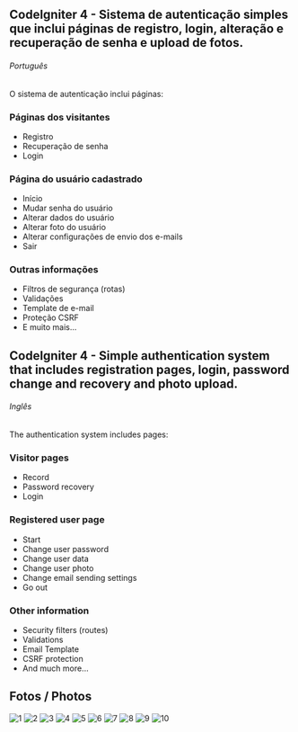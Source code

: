 ## CodeIgniter 4 - Sistema de autenticação simples que inclui páginas de registro, login, alteração e recuperação de senha e upload de fotos.
###### Português

O sistema de autenticação inclui páginas:

### Páginas dos visitantes
- Registro
- Recuperação de senha
- Login

### Página do usuário cadastrado
- Início
- Mudar senha do usuário
- Alterar dados do usuário
- Alterar foto do usuário
- Alterar configurações de envio dos e-mails
- Sair

### Outras informações

- Filtros de segurança (rotas)
- Validações
- Template de e-mail
- Proteção CSRF 
- E muito mais...

## CodeIgniter 4 - Simple authentication system that includes registration pages, login, password change and recovery and photo upload.
###### Inglês

The authentication system includes pages:

### Visitor pages
- Record
- Password recovery
- Login

### Registered user page
- Start
- Change user password
- Change user data
- Change user photo
- Change email sending settings
- Go out

### Other information

- Security filters (routes)
- Validations
- Email Template
- CSRF protection
- And much more...

## Fotos / Photos

![1](https://user-images.githubusercontent.com/38762138/174205972-f21815a8-20ee-412c-960c-c85f1458ca04.png)
![2](https://user-images.githubusercontent.com/38762138/174205980-0c57004e-8b75-4609-8c12-8920503fa884.png)
![3](https://user-images.githubusercontent.com/38762138/174205984-a17e7f99-8494-4b49-8497-10ca8e833074.png)
![4](https://user-images.githubusercontent.com/38762138/174206004-2cada34d-6168-4365-94c9-abe75fb613f2.png)
![5](https://user-images.githubusercontent.com/38762138/174206013-f066bb2b-2e66-4830-8d3b-377aacf6af10.png)
![6](https://user-images.githubusercontent.com/38762138/174206020-e5a102a5-b728-4beb-a51f-b35e487b1b46.png)
![7](https://user-images.githubusercontent.com/38762138/174206025-1867e216-e77b-4fc1-97f7-92b66b9ec949.png)
![8](https://user-images.githubusercontent.com/38762138/174206035-719a34cc-1920-4d79-8d80-5b93218b755a.png)
![9](https://user-images.githubusercontent.com/38762138/174206042-5e36b101-7c46-439b-b4d0-7d9964c47ac7.png)
![10](https://user-images.githubusercontent.com/38762138/174206065-ec98c3e8-18d5-4dac-80fb-c13bc9ceee14.png)



